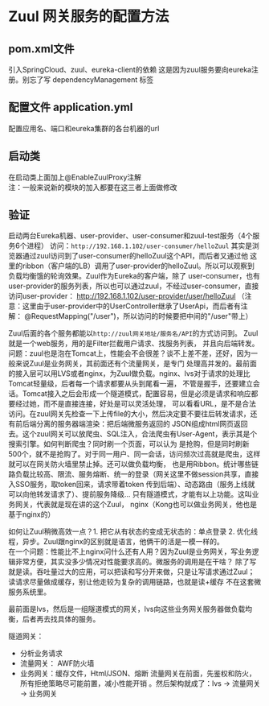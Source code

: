 # Zuul 网关服务的配置方法

## pom.xml文件 
引入SpringCloud、zuul、eureka-client的依赖
这是因为zuul服务要向eureka注册。别忘了写 dependencyManagement 标签

## 配置文件 application.yml
配置应用名、端口和eureka集群的各台机器的url

## 启动类
在启动类上面加上@EnableZuulProxy注解  
注：一般来说新的模块的加入都要在这三者上面做修改

## 验证
启动两台Eureka机器、user-provider、user-consumer和zuul-test服务（4个服务6个进程）
访问：`http://192.168.1.102/user-consumer/helloZuul` 其实是浏览器通过zuul访问到了user-consumer的helloZuul这个API，而后者又通过他
这里的ribbon（客户端的LB）调用了user-provider的helloZuul。所以可以观察到负载均衡饿的轮询效果。Zuul作为Eureka的客户端，除了
user-consumer，也有user-provider的服务列表，所以也可以通过zuul，不经过user-consumer，直接访问user-provider：
http://192.168.1.102/user-provider/user/helloZuul （注意：这里由于user-provider中的UserController继承了UserApi，而后者有注解：
@RequestMapping("/user")，所以访问的时候要把中间的"/user"带上）  

Zuul后面的各个服务都能以`http://zuul网关地址/服务名/API`的方式访问到。 Zuul就是一个web服务，用的是Filter拦截用户请求、找服务列表，
并且向后端转发。问题：zuul也是泡在Tomcat上，性能会不会很差？谈不上差不差，还好，因为一般来说Zuul是业务网关，其前面还有个流量网关，是专门
处理高并发的。最前面的接入层可以用LVS或者nginx，为Zuul做负载。nginx、lvs对于请求的处理比Tomcat轻量级，后者每一个请求都要从头到尾看一遍，
不管是握手，还要建立会话。Tomcat接入之后会形成一个隧道模式，配置容易，但是必须是请求和响应都要经过她，而不是直接连接，好处是可以灵活处理，
可以看看URL，是不是合法访问。在zuul网关先检查一下上传file的大小，然后决定要不要往后转发请求，还有前后端分离的服务器端渲染：把后端微服务返回的
JSON组成html网页返回去。这个zuul网关可以放爬虫、SQL注入，合法爬虫有User-Agent，表示其是个搜索引擎。如何判断爬虫？同时刷一个页面，可以认为
是抢购，但是同时刷新500个，就不是抢购了。对于同一用户、同一会话，访问频次过高就是爬虫，这样就可以在网关防火墙里禁止掉。还可以做负载均衡，
也是用Ribbon。统计哪些链路负载比较高、限流、服务熔断、统一的登录（网关这里不做session共享，直接入SSO服务，取token回来，请求带着token
传到后端）、动态路由（服务上线就可以向他转发请求了）、提前服务降级... 只有隧道模式，才能有以上功能。这叫业务网关，代表就是现在讲的这个Zuul，
nginx（Kong也可以做业务网关，他也是基于nginx的）  

如何让Zuul稍微高效一点？1. 把它从有状态的变成无状态的：单点登录 2. 优化线程，异步。Zuul跟nginx的区别就是语言，他俩干的活是一模一样的。  
在一个问题：性能比不上nginx问什么还有人用？因为Zuul是业务网关，写业务逻辑非常方便，其实没多少情况对性能要求高的。微服务的调用是在干啥？
除了写就是读。吞吐量过大的应用，可以把读和写分开来做，只是让写请求通过Zuul；读请求尽量做成缓存，别让他走较为复杂的调用链路，也就是读+缓存
不在这套微服务系统里。  

最前面是lvs，然后是一组隧道模式的网关，lvs向这些业务网关服务器做负载均衡，后者再去找具体的服务。  

隧道网关：
- 分析业务请求
- 流量网关： AWF防火墙
- 业务网关：缓存文件，Html/JSON、熔断
流量网关在前面，先鉴权和防火，所有拒绝策略尽可能前置，减小性能开销 。然后架构就成了：lvs -> 流量网关 -> 业务网关